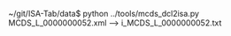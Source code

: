 
~/git/ISA-Tab/data$ python ../tools/mcds_dcl2isa.py MCDS_L_0000000052.xml 
 --> i_MCDS_L_0000000052.txt

